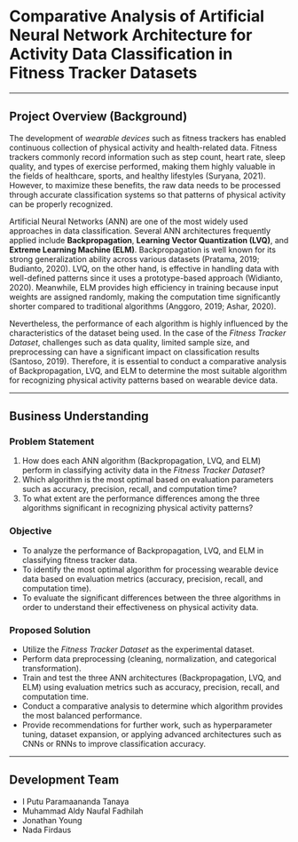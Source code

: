# Comparative Analysis of Artificial Neural Network Architecture for Activity Data Classification in Fitness Tracker Datasets

---

## **Project Overview (Background)**

The development of *wearable devices* such as fitness trackers has enabled continuous collection of physical activity and health-related data. Fitness trackers commonly record information such as step count, heart rate, sleep quality, and types of exercise performed, making them highly valuable in the fields of healthcare, sports, and healthy lifestyles (Suryana, 2021). However, to maximize these benefits, the raw data needs to be processed through accurate classification systems so that patterns of physical activity can be properly recognized.

Artificial Neural Networks (ANN) are one of the most widely used approaches in data classification. Several ANN architectures frequently applied include **Backpropagation**, **Learning Vector Quantization (LVQ)**, and **Extreme Learning Machine (ELM)**. Backpropagation is well known for its strong generalization ability across various datasets (Pratama, 2019; Budianto, 2020). LVQ, on the other hand, is effective in handling data with well-defined patterns since it uses a prototype-based approach (Widianto, 2020). Meanwhile, ELM provides high efficiency in training because input weights are assigned randomly, making the computation time significantly shorter compared to traditional algorithms (Anggoro, 2019; Ashar, 2020).

Nevertheless, the performance of each algorithm is highly influenced by the characteristics of the dataset being used. In the case of the *Fitness Tracker Dataset*, challenges such as data quality, limited sample size, and preprocessing can have a significant impact on classification results (Santoso, 2019). Therefore, it is essential to conduct a comparative analysis of Backpropagation, LVQ, and ELM to determine the most suitable algorithm for recognizing physical activity patterns based on wearable device data.

---

## **Business Understanding**

### **Problem Statement**

1. How does each ANN algorithm (Backpropagation, LVQ, and ELM) perform in classifying activity data in the *Fitness Tracker Dataset*?
2. Which algorithm is the most optimal based on evaluation parameters such as accuracy, precision, recall, and computation time?
3. To what extent are the performance differences among the three algorithms significant in recognizing physical activity patterns?

### **Objective**

* To analyze the performance of Backpropagation, LVQ, and ELM in classifying fitness tracker data.
* To identify the most optimal algorithm for processing wearable device data based on evaluation metrics (accuracy, precision, recall, and computation time).
* To evaluate the significant differences between the three algorithms in order to understand their effectiveness on physical activity data.

### **Proposed Solution**

* Utilize the *Fitness Tracker Dataset* as the experimental dataset.
* Perform data preprocessing (cleaning, normalization, and categorical transformation).
* Train and test the three ANN architectures (Backpropagation, LVQ, and ELM) using evaluation metrics such as accuracy, precision, recall, and computation time.
* Conduct a comparative analysis to determine which algorithm provides the most balanced performance.
* Provide recommendations for further work, such as hyperparameter tuning, dataset expansion, or applying advanced architectures such as CNNs or RNNs to improve classification accuracy.

---


## Development Team
* I Putu Paramaananda Tanaya
* Muhammad Aldy Naufal Fadhilah 
* Jonathan Young
* Nada Firdaus
